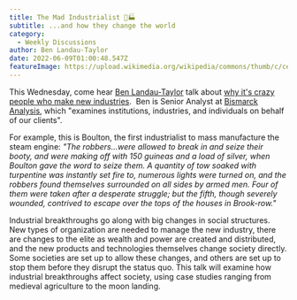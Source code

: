```yaml
---
title: The Mad Industrialist 🤪🏭
subtitle: ...and how they change the world
category:
  - Weekly Discussions
author: Ben Landau-Taylor
date: 2022-06-09T01:00:48.547Z
featureImage: https://upload.wikimedia.org/wikipedia/commons/thumb/c/ce/JamesWattEngine.jpg/1024px-JamesWattEngine.jpg
---
```

This Wednesday, come hear [Ben Landau-Taylor](https://benlandautaylor.com/ "https\://benlandautaylor.com/") talk about [why it's crazy people who make new industries](https://palladiummag.com/2021/02/02/new-industries-come-from-crazy-people/ "https\://palladiummag.com/2021/02/02/new-industries-come-from-crazy-people/").  Ben is Senior Analyst at [Bismarck Analysis](https://www.bismarckanalysis.com/#/ "https\://www.bismarckanalysis.com/#/"), which "examines institutions, industries, and individuals on behalf of our clients".

For example, this is Boulton, the first industrialist to mass manufacture the steam engine: *"The robbers…were allowed to break in and seize their booty, and were making off with 150 guineas and a load of silver, when Boulton gave the word to seize them. A quantity of tow soaked with turpentine was instantly set fire to, numerous lights were turned on, and the robbers found themselves surrounded on all sides by armed men. Four of them were taken after a desperate struggle; but the fifth, though severely wounded, contrived to escape over the tops of the houses in Brook-row."*

Industrial breakthroughs go along with big changes in social structures. New types of organization are needed to manage the new industry, there are changes to the elite as wealth and power are created and distributed, and the new products and technologies themselves change society directly. Some societies are set up to allow these changes, and others are set up to stop them before they disrupt the status quo. This talk will examine how industrial breakthroughs affect society, using case studies ranging from medieval agriculture to the moon landing.
